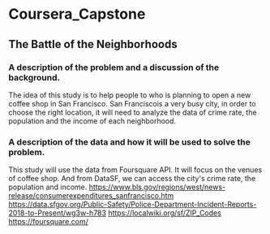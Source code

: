 # Coursera_Capstone
## The Battle of the Neighborhoods
### A description of the problem and a discussion of the background.
The idea of this study is to help people to who is planning to open a new coffee shop in San Francisco. San Franciscois a very busy city, in order to choose the right location, it will need to analyze the data of crime rate, the population and the income of each neighborhood.
### A description of the data and how it will be used to solve the problem.
This study will use the data from Foursquare API. It will focus on the venues of coffee shop. And from DataSF, we can access the city's crime rate, the population and income. 
https://www.bls.gov/regions/west/news-release/consumerexpenditures_sanfrancisco.htm
https://data.sfgov.org/Public-Safety/Police-Department-Incident-Reports-2018-to-Present/wg3w-h783
https://localwiki.org/sf/ZIP_Codes
https://foursquare.com/
